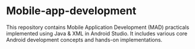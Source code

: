 # Mobile-app-development
This repository contains Mobile Application Development (MAD) practicals implemented using Java &amp; XML in Android Studio. It includes various core Android development concepts and hands-on implementations.
